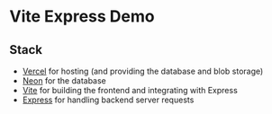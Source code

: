 # Vite Express Demo

## Stack

- [Vercel](https://vercel.com/) for hosting (and providing the database and blob storage)
- [Neon](https://neon.tech/) for the database
- [Vite](http://vitejs.dev/) for building the frontend and integrating with Express
- [Express](https://expressjs.com/) for handling backend server requests
